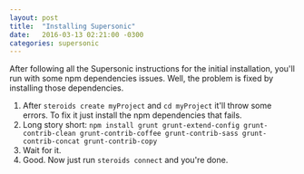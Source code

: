 ```yaml
---
layout: post
title:  "Installing Supersonic"
date:   2016-03-13 02:21:00 -0300
categories: supersonic
---
```


After following all the Supersonic instructions for the initial installation, you'll run with some npm dependencies issues. Well, the problem is fixed by installing those dependencies.


1. After `steroids create myProject` and `cd myProject` it'll throw some errors. To fix it just install the npm dependencies that fails.
1. Long story short: `npm install grunt grunt-extend-config grunt-contrib-clean grunt-contrib-coffee grunt-contrib-sass grunt-contrib-concat grunt-contrib-copy`
1. Wait for it.
1. Good. Now just run `steroids connect` and you're done.
